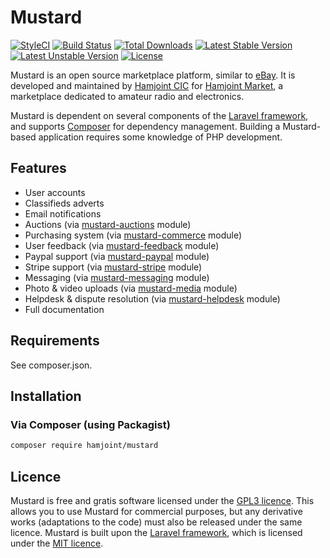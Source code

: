 # Mustard

[![StyleCI](https://styleci.io/repos/34023411/shield?style=flat)](https://styleci.io/repos/34023411)
[![Build Status](https://travis-ci.org/hamjoint/mustard.svg)](https://travis-ci.org/hamjoint/mustard)
[![Total Downloads](https://poser.pugx.org/hamjoint/mustard/d/total.svg)](https://packagist.org/packages/hamjoint/mustard)
[![Latest Stable Version](https://poser.pugx.org/hamjoint/mustard/v/stable.svg)](https://packagist.org/packages/hamjoint/mustard)
[![Latest Unstable Version](https://poser.pugx.org/hamjoint/mustard/v/unstable.svg)](https://packagist.org/packages/hamjoint/mustard)
[![License](https://poser.pugx.org/hamjoint/mustard/license.svg)](https://packagist.org/packages/hamjoint/mustard)

Mustard is an open source marketplace platform, similar to [eBay](http://www.ebay.com/). It is developed and maintained by [Hamjoint CIC](http://www.hamjoint.org/) for [Hamjoint Market](https://www.hamjoint.com/market), a marketplace dedicated to amateur radio and electronics.

Mustard is dependent on several components of the [Laravel framework](http://laravel.com), and supports [Composer](https://getcomposer.org/) for dependency management. Building a Mustard-based application requires some knowledge of PHP development.

## Features

* User accounts
* Classifieds adverts
* Email notifications
* Auctions (via [mustard-auctions](https://github.com/hamjoint/mustard-auctions) module)
* Purchasing system (via [mustard-commerce](https://github.com/hamjoint/mustard-commerce) module)
* User feedback (via [mustard-feedback](https://github.com/hamjoint/mustard-feedback) module)
* Paypal support (via [mustard-paypal](https://github.com/hamjoint/mustard-paypal) module)
* Stripe support (via [mustard-stripe](https://github.com/hamjoint/mustard-stripe) module)
* Messaging (via [mustard-messaging](https://github.com/hamjoint/mustard-messaging) module)
* Photo & video uploads (via [mustard-media](https://github.com/hamjoint/mustard-media) module)
* Helpdesk & dispute resolution (via [mustard-helpdesk](https://github.com/hamjoint/mustard-helpdesk) module)
* Full documentation

## Requirements

See composer.json.

## Installation

### Via Composer (using Packagist)

```sh
composer require hamjoint/mustard
```

## Licence

Mustard is free and gratis software licensed under the [GPL3 licence](https://www.gnu.org/licenses/gpl-3.0). This allows you to use Mustard for commercial purposes, but any derivative works (adaptations to the code) must also be released under the same licence. Mustard is built upon the [Laravel framework](http://laravel.com), which is licensed under the [MIT licence](http://opensource.org/licenses/MIT).
